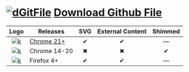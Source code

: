 [![dGitFile][dgf-sv]][dgf] [Download Github File]
=================================
|Logo             | Releases          | SVG | External Content | Shimmed |
|:---------------:|-------------------|:---:|:----------------:|:-------:|
|[![k][j]][r-i]   | [Chrome 21+]      | ✔   | ✔               | —       |
|[![k][j]][r-i]   | Chrome 14-20      | ✖   | ✖               | ✔      |
|[![k][j]][r-i]   | Firefox 4+        | ✔   | ✔               | —       |



[dgf]:     https://github.com/samuelbetio/dGitFile#dgitfile-download-github-file
[dgf-sv]:  https://github.com/samuelbetio/dGitFile/blob/v1.0.01-Hawcons/SVG/Filetypes/Blue/Filled/icon-124-document-file-zip.svg
[r-i]:     https://github.com/samuelbetio/dGitFile/tree/v1.0.01-Hawcons/SVG/Filetypes/Blue/Filled
[j]:       https://github.com/samuelbetio/dGitFile/blob/v1.0.01-Hawcons/SVG/Filetypes/Blue/Filled/icon-29-file-doc.svg

[dGitFile]: https://github.com/topics/dgitfile
[Download Github File]: https://github.com/samuelbetio/dGitFile/blob/master/README.md#dgitfile-download-github-file
[Chrome 21+]: https://github.com/samuelbetio/dGitFile/releases
